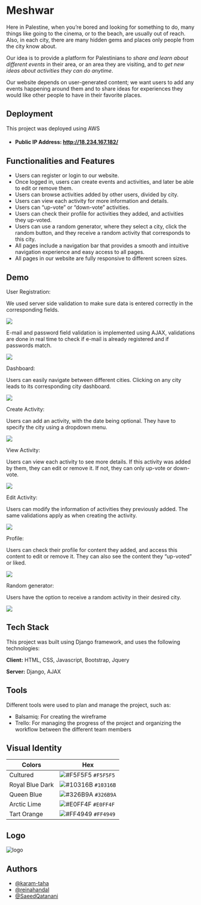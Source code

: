 
# Meshwar

Here in Palestine, when you’re bored and looking for something to do, many things like going to the cinema, or to the beach, are usually out of reach. Also, in each city, there are many hidden gems and places only people from the city know about.

Our idea is to provide a platform for Palestinians to *share and learn about different events* in their area, or an area they are visiting, and to *get new ideas about activities they can do anytime*. 

Our website depends on user-generated content; we want users to add any events happening around them and to share ideas for experiences they would like other people to have in their favorite places. 



## Deployment

This project was deployed using AWS

- #### Public IP Address: http://18.234.167.182/

## Functionalities and Features

- Users can register or login to our website. 
- Once logged in, users can create events and activities, and later be able to edit or remove them.
- Users can browse activities added by other users, divided by city. 
- Users can view each activity for more information and details. 
- Users can “up-vote” or “down-vote” activities. 
- Users can check their profile for activities they added, and activities they up-voted. 
- Users can use a random generator, where they select a city, click the random button, and they receive a random activity that corresponds to this city. 
- All pages include a navigation bar that provides a smooth and intuitive navigation experience and easy access to all pages.
- All pages in our website are fully responsive to different screen sizes.



## Demo
User Registration:

We used server side validation to make sure data is entered correctly in the corresponding fields.

![](https://github.com/karam-taha/gifs-test/blob/master/gifs/register%20validation.gif)



E-mail and password field validation is implemented using AJAX, validations are done in real time to check if e-mail is already registered and if passwords match.

![](https://github.com/karam-taha/gifs-test/blob/master/gifs/email%20and%20password%20ajax.gif)

Dashboard:

Users can easily navigate between different cities. Clicking on any city leads to its corresponding city dashboard. 

![](https://github.com/karam-taha/gifs-test/blob/master/gifs/dashboard.gif)

Create Activity:

Users can add an activity, with the date being optional. They have to specify the city using a dropdown menu. 

![](https://github.com/karam-taha/gifs-test/blob/master/gifs/create%20activity.gif)

View Activity:

Users can view each activity to see more details. If this activity was added by them, they can edit or remove it. If not, they can only up-vote or down-vote. 

![](https://github.com/karam-taha/gifs-test/blob/master/gifs/view%20activity%20and%20upvote.gif)

Edit Activity:

Users can modify the information of activities they previously added. The same validations apply as when creating the activity. 

![](https://github.com/karam-taha/gifs-test/blob/master/gifs/updating%20activity.gif)

Profile:

Users can check their profile for content they added, and access this content to edit or remove it. They can also see the content they “up-voted” or liked.

![](https://github.com/karam-taha/gifs-test/blob/master/gifs/view%20profile.gif)

Random generator:

Users have the option to receive a random activity in their desired city.

![](https://github.com/karam-taha/gifs-test/blob/master/gifs/random.gif)


## Tech Stack
This project was built using Django framework, and uses the following technologies:

**Client:** HTML, CSS, Javascript, Bootstrap, Jquery

**Server:** Django, AJAX


## Tools
Different tools were used to plan and manage the project, such as:
- Balsamiq: For creating the wireframe
- Trello: For managing the progress of the project and organizing the workflow between the different team members
## Visual Identity 

| Colors             | Hex                                                                |
| ----------------- | ------------------------------------------------------------------ |
| Cultured | ![#F5F5F5](https://via.placeholder.com/15/f5f5f5/f5f5f5.png) `#F5F5F5` |
| Royal Blue Dark | ![#10316B](https://via.placeholder.com/15/10316B/10316B.png) `#10316B` |
| Queen Blue | ![#326B9A](https://via.placeholder.com/15/326B9A/326B9A.png) `#326B9A` |
| Arctic Lime | ![#E0FF4F](https://via.placeholder.com/15/E0FF4F/E0FF4F.png) `#E0FF4F` |
| Tart Orange | ![#FF4949](https://via.placeholder.com/15/FF4949/FF4949.png) `#FF4949` |

## Logo

![logo](https://github.com/karam-taha/meshwar/blob/master/python_project/dashboard_app/static/images/logo-navy.png)


## Authors

- [@karam-taha](https://github.com/karam-taha)
- [@reinahandal](https://github.com/reinahandal)
- [@SaeedQatanani](https://github.com/SaeedQatanani)
